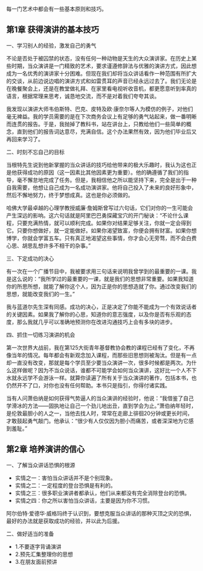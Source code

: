 每一门艺术中都会有一些基本原则和技巧。

## 第1章 获得演讲的基本技巧

一、学习别人的经验，激发自己的勇气

不论是否处于被囚禁的状态，没有任何一种动物是天生的大众演讲家。在历史上某些时期，当众演讲是一门精致的艺术，要求谨遵修辞法与优雅的演讲方式，因此想成为一名优秀的演讲家十分困难。但现在我们却将当众讲话看作一种范围有所扩大的交谈，从前边说边唱的演讲方式和如雷贯耳的声音已经永远过去了。我们无论是在晚餐聚会上，还是在教堂做礼拜、在家里看电视听收音机，都更愿意听到率真的语言，根据常理来思考，诚恳地交流，而不是对着我们夸夸其谈。

我发现以演讲大师韦伯斯特、巴克、皮特及欧·康奈尔等人为模仿的例子，对他们毫无裨益。我的学员需要的是在下次商务会议上有足够的勇气站起来，做一番明晰而连贯的报告。于是，我抛掉了教科书，站在讲台上，只教给他们一些简单的概念，直到他们的报告词达意尽，充满自信。这个办法果然有效，因为他们毕业后又再回来学习了。

二、时刻不忘自己的目标

当根特先生说到他新掌握的当众讲话的技巧给他带来的极大乐趣时，我认为这也正是他获得成功的原因（这一因素比其他因素更为重要）。他的确遵循了我们的指导，毫不懈怠地完成了任务。但是，我相信他之所以能坚持下来，完全是出于一种自我需要，他想让自己成为一名成功演讲家。他将自己投入了未来的良好形象中，然后不懈地努力，终于梦想成真。这也是你必须做的。

哈佛大学最卓越的心理学教授威廉·詹姆斯曾写过六句话，它们对你的一生可能会产生深远的影响。这六句话就是阿里巴巴勇探藏宝穴的开门秘诀：“不论什么课程，只要充满热情，就可以顺利完成。如果你对结果足够关注，你就一定会得到它。只要你想做好，就一定能做好。如果你渴望致富，你便会拥有财富。如果你想博学，你就会学富五车。只有真正地渴望这些事情，你才会心无旁骛，而不会白费心思、胡思乱想许多不相干的杂事。”

三、下定成功的决心

有一次在一个广播节目中，我被要求用三句话来说明我曾学到的最重要的一课。我是这么说的：“我所学过的最重要的一课，就是我们的思想非常重要。如果我知道你的所思所想，就能了解你这个人，因为正是你的思想造就了你。通过改变我们的思想，就能改变我们的一生。”

我与蓝道尔先生深有同感。成功的决心，正是决定了你能不能成为一个有效说话者的关键因素。如果我了解你的心思，知道你的意志强度，以及你是否有乐观的态度，那么我就几乎可以准确地预测你在改进沟通技巧上会有多块的进步。

四、抓住一切练习演讲的机会

第一次世界大战前，我在第125大街青年基督教协会教的课程已经有了变化，不再像当年的情况。每年都会有新观念加入课程，而那些旧思想则被淘汰。但是有一点却一直没有改变，那就是每个学员至少要当众演讲一次，很多时候都是两次。为什么这样做呢？因为不当众说话，谁都不可能学会如何当众演讲，这好比一个人不下水就永远学不会游泳一样。就算你读遍了所有关于当众演讲的著作，包括本书，也仍然开不了口，对你也没有任何帮助。本书只是指引，你得付诸实践。

当有人问萧伯纳是如何获得气势逼人的当众演讲的经验时，他说：“我借鉴了自己学滑冰的方法——固执地让自己一个劲儿地出丑，直到学会为止。”萧伯纳年轻时，是伦敦最胆小的人之一，当他去找人时，常常在走廊上徘徊20分钟或更长时间，才敢鼓起勇气敲门。他承认：“很少有人仅仅因为胆小而痛苦，或者深深地为它感到羞耻。”

## 第2章 培养演讲的信心

一、了解当众讲话恐惧的根源

- 实情之一：害怕当众讲话并不是个别现象。
- 实情之二：一定程度的登台恐惧是有利的。
- 实情之三：很多职业演讲者都承认，他们从来都没有完全消除登台的恐惧。
- 实情之四：你之所以害怕当众讲话，主要是因为你不习惯。

阿尔伯特·爱德华·威格玛终于认识到，要想克服当众讲话的那种灭顶之灾的恐惧，最好的办法就是获取成功的经验，并以此为后援。

二、做好适当的准备

- 1.不要逐字背诵演讲
- 2.预先汇集整理你的思想
- 3.在朋友面前预讲
